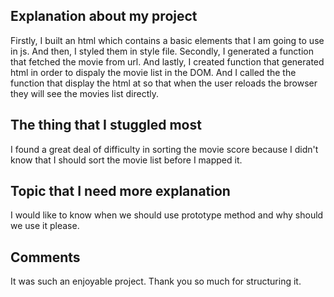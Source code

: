 ## Explanation about my project

Firstly, I built an html which contains a basic elements that I am going to use in js. And then, I styled them in style file. Secondly, I generated a function that fetched the movie from url. And lastly, I created function that generated html in order to dispaly the movie list in the DOM. And I called the the function that display the html at so that when the user reloads the browser they will see the movies list directly.

## The thing that I stuggled most

I found a great deal of difficulty in sorting the movie score because I didn't know that I should sort the movie list before I mapped it.

## Topic that I need more explanation
I would like to know when we should use prototype method and why should we use it please.

## Comments

It was such an enjoyable project. Thank you so much for structuring it.
